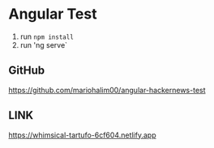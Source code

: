 # Angular Test

1. run `npm install`
2. run 'ng serve`

## GitHub
https://github.com/mariohalim00/angular-hackernews-test

## LINK
https://whimsical-tartufo-6cf604.netlify.app